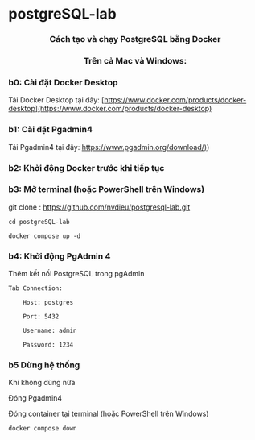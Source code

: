 # postgreSQL-lab
<h3 align="center">Cách tạo và chạy PostgreSQL bằng Docker</h3>
<h3 align="center">Trên cả Mac và Windows:</h3>


### b0: Cài đặt Docker Desktop
Tải Docker Desktop tại đây: [https://www.docker.com/products/docker-desktop](https://www.docker.com/products/docker-desktop)

### b1: Cài đặt Pgadmin4
Tải Pgadmin4 tại đây: [https://www.pgadmin.org/download/)](https://www.pgadmin.org/download/))

### b2: Khởi động Docker trước khi tiếp tục 

### b3: Mở terminal (hoặc PowerShell trên Windows)
git clone : https://github.com/nvdieu/postgresql-lab.git

    cd postgreSQL-lab

    docker compose up -d

### b4: Khởi động PgAdmin 4

Thêm kết nối PostgreSQL trong pgAdmin

    Tab Connection:
    
        Host: postgres
        
        Port: 5432
        
        Username: admin
        
        Password: 1234

### b5 Dừng hệ thống
Khi không dùng nữa

Đóng Pgadmin4

Đóng container tại terminal (hoặc PowerShell trên Windows)

    docker compose down
